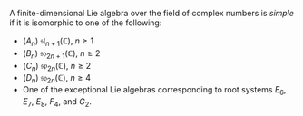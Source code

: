 A finite-dimensional Lie algebra over the field of complex numbers is *simple* if it is isomorphic to one of the following:

- ($A_n$) $\mathfrak{sl}_{n+1}(\mathbb{C})$, $n \geq 1$
- ($B_n$) $\mathfrak{so}_{2n+1}(\mathbb{C})$, $n \geq 2$
- ($C_n$) $\mathfrak{sp}_{2n}(\mathbb{C})$, $n \geq 2$
- ($D_n$) $\mathfrak{so}_{2n}(\mathbb{C})$, $n \geq 4$
- One of the exceptional Lie algebras corresponding to root systems $E_6$, $E_7$, $E_8$, $F_4$, and $G_2$.
